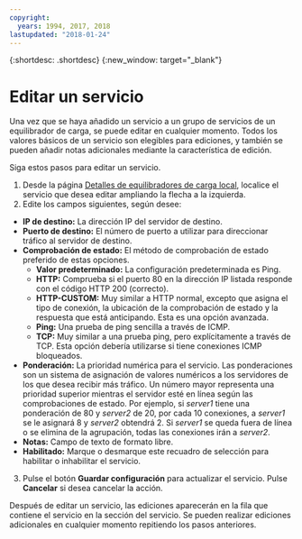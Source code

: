 ```yaml
---
copyright:
  years: 1994, 2017, 2018
lastupdated: "2018-01-24"
---
```


{:shortdesc: .shortdesc}
{:new_window: target="_blank"}

# Editar un servicio 

Una vez que se haya añadido un servicio a un grupo de servicios de un equilibrador de carga, se puede editar en cualquier momento. Todos los valores básicos de un servicio son elegibles para ediciones, y también se pueden añadir notas adicionales mediante la característica de edición. 

Siga estos pasos para editar un servicio.

1. Desde la página [Detalles de equilibradores de carga local](view-all-load-balancers.html), localice el servicio que desea editar ampliando la flecha a la izquierda.
2. Edite los campos siguientes, según desee:
  - **IP de destino:** La dirección IP del servidor de destino.
  - **Puerto de destino:** El número de puerto a utilizar para direccionar tráfico al servidor de destino.
  - **Comprobación de estado:** El método de comprobación de estado preferido de estas opciones.
      - **Valor predeterminado:** La configuración predeterminada es Ping.
      - **HTTP:** Comprueba si el puerto 80 en la dirección IP listada responde con el código HTTP 200 (correcto).
      - **HTTP-CUSTOM:** Muy similar a HTTP normal, excepto que asigna el tipo de conexión, la ubicación de la comprobación de estado y la respuesta que está anticipando. Esta es una opción avanzada.
      - **Ping:** Una prueba de ping sencilla a través de ICMP.
      - **TCP:** Muy similar a una prueba ping, pero explícitamente a través de TCP.  Esta opción debería utilizarse si tiene conexiones ICMP bloqueados.
  - **Ponderación:** La prioridad numérica para el servicio. Las ponderaciones son un sistema de asignación de valores numéricos a los servidores de los que desea recibir más tráfico. Un número mayor representa una prioridad superior mientras el servidor esté en línea según las comprobaciones de estado. Por ejemplo, si _server1_ tiene una ponderación de 80 y _server2_ de 20, por cada 10 conexiones, a _server1_ se le asignará 8 y _server2_ obtendrá 2. Si _server1_ se queda fuera de línea o se elimina de la agrupación, todas las conexiones irán a _server2_.
  - **Notas:** Campo de texto de formato libre.
  - **Habilitado:** Marque o desmarque este recuadro de selección para habilitar o inhabilitar el servicio.
3. Pulse el botón **Guardar configuración** para actualizar el servicio. Pulse **Cancelar** si desea cancelar la acción.

Después de editar un servicio, las ediciones aparecerán en la fila que contiene el servicio en la sección del servicio. Se pueden realizar ediciones adicionales en cualquier momento repitiendo los pasos anteriores.
